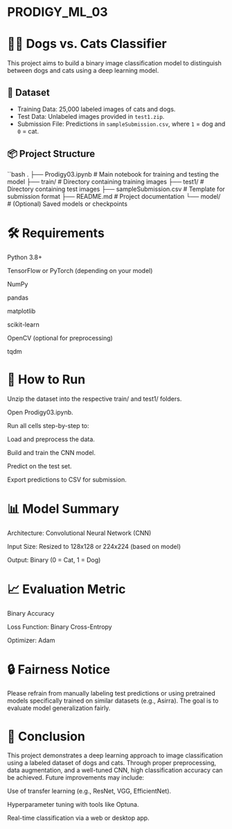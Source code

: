 # PRODIGY_ML_03
# 🐶🐱 Dogs vs. Cats Classifier

This project aims to build a binary image classification model to distinguish between dogs and cats using a deep learning model.

## 📁 Dataset

- Training Data: 25,000 labeled images of cats and dogs.
- Test Data: Unlabeled images provided in `test1.zip`.
- Submission File: Predictions in `sampleSubmission.csv`, where `1` = dog and `0` = cat.

## 📦 Project Structure

``bash
.
├── Prodigy03.ipynb        # Main notebook for training and testing the model
├── train/                 # Directory containing training images
├── test1/                 # Directory containing test images
├── sampleSubmission.csv   # Template for submission format
├── README.md              # Project documentation
└── model/                 # (Optional) Saved models or checkpoints

# 🛠️ Requirements
Python 3.8+

TensorFlow or PyTorch (depending on your model)

NumPy

pandas

matplotlib

scikit-learn

OpenCV (optional for preprocessing)

tqdm

# 🚀 How to Run
Unzip the dataset into the respective train/ and test1/ folders.

Open Prodigy03.ipynb.

Run all cells step-by-step to:

Load and preprocess the data.

Build and train the CNN model.

Predict on the test set.

Export predictions to CSV for submission.

# 📊 Model Summary
Architecture: Convolutional Neural Network (CNN)

Input Size: Resized to 128x128 or 224x224 (based on model)

Output: Binary (0 = Cat, 1 = Dog)

# 📈 Evaluation Metric
Binary Accuracy

Loss Function: Binary Cross-Entropy

Optimizer: Adam

# 🔒 Fairness Notice
Please refrain from manually labeling test predictions or using pretrained models specifically trained on similar datasets (e.g., Asirra). The goal is to evaluate model generalization fairly.

# 📌 Conclusion
This project demonstrates a deep learning approach to image classification using a labeled dataset of dogs and cats. Through proper preprocessing, data augmentation, and a well-tuned CNN, high classification accuracy can be achieved. Future improvements may include:

Use of transfer learning (e.g., ResNet, VGG, EfficientNet).

Hyperparameter tuning with tools like Optuna.

Real-time classification via a web or desktop app.
